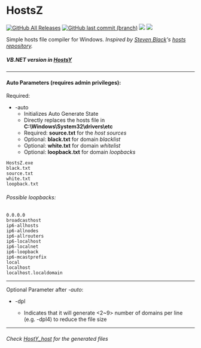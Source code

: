 # HostsZ

<a href="https://github.com/Laicure/HostsZ/releases"><img alt="GitHub All Releases" src="https://img.shields.io/github/downloads/laicure/HostsZ/total.svg"></a>
<a href="https://github.com/Laicure/HostsZ/commits/master"><img alt="GitHub last commit (branch)" src="https://img.shields.io/github/last-commit/laicure/HostsZ/master.svg"></img></a>
<a href="https://github.com/Laicure/HostsZ"><img src="https://img.shields.io/github/repo-size/Laicure/HostsZ.svg"></img></a>
<a href="https://github.com/Laicure/HostsZ/blob/master/LICENSE"><img src="https://img.shields.io/github/license/Laicure/HostsZ.svg"></img></a>

Simple hosts file compiler for Windows.
_Inspired by [Steven Black](https://github.com/StevenBlack)'s [hosts repository](https://github.com/StevenBlack/hosts)._

##### VB.NET version in [HostsY](https://github.com/Laicure/HostsY)

---------
#### Auto Parameters (requires admin privileges):
Required:
* \-auto
	* Initializes Auto Generate State
	* Directly replaces the hosts file in **C:\\Windows\\System32\\drivers\\etc**
	* Required: **source.txt** for the _host sources_
	* Optional: **black.txt** for domain _blacklist_
	* Optional: **white.txt** for domain _whitelist_
	* Optional: **loopback.txt** for domain _loopbacks_
```
HostsZ.exe
black.txt
source.txt
white.txt
loopback.txt
```

###### Possible loopbacks:
```
0.0.0.0
broadcasthost
ip6-allhosts
ip6-allnodes
ip6-allrouters
ip6-localhost
ip6-localnet
ip6-loopback
ip6-mcastprefix
local
localhost
localhost.localdomain
```
---------
Optional Parameter after _-auto_:
* \-dpl<n>
	* Indicates that it will generate <2~9> number of domains per line (e.g. -dpl4) to reduce the file size
---------
###### Check [HostY_host](https://github.com/Laicure/HostsY_hosts) for the generated files
